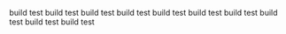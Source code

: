 build test
build test
build test
build test
build test
build test
build test
build test
build test
build test
